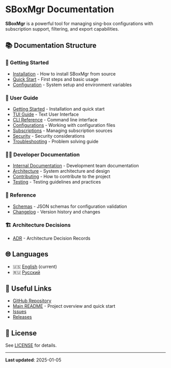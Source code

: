 # SBoxMgr Documentation

**SBoxMgr** is a powerful tool for managing sing-box configurations with subscription support, filtering, and export capabilities.

## 📚 Documentation Structure

### 🚀 Getting Started
- [Installation](getting-started/installation.md) - How to install SBoxMgr from source
- [Quick Start](getting-started/quick-start.md) - First steps and basic usage
- [Configuration](getting-started/configuration.md) - System setup and environment variables

### 👥 User Guide
- [Getting Started](getting-started/) - Installation and quick start
- [TUI Guide](user-guide/tui-guide.md) - Text User Interface
- [CLI Reference](user-guide/cli-reference.md) - Command line interface
- [Configurations](user-guide/configs.md) - Working with configuration files
- [Subscriptions](user-guide/subscriptions.md) - Managing subscription sources
- [Security](security.md) - Security considerations
- [Troubleshooting](user-guide/troubleshooting.md) - Problem solving guide

### 👨‍💻 Developer Documentation
- [Internal Documentation](internal/) - Development team documentation
- [Architecture](internal/architecture/) - System architecture and design
- [Contributing](internal/development/contributing.md) - How to contribute to the project
- [Testing](internal/development/testing.md) - Testing guidelines and practices

### 📖 Reference
- [Schemas](schemas/) - JSON schemas for configuration validation
- [Changelog](CHANGELOG.md) - Version history and changes

### 🏗️ Architecture Decisions
- [ADR](arch/decisions/) - Architecture Decision Records

## 🌐 Languages

- 🇺🇸 [English](README.md) (current)
- 🇷🇺 [Русский](ru/README.md)

## 🔗 Useful Links

- [GitHub Repository](https://github.com/kpblcaoo/update-singbox)
- [Main README](../README.md) - Project overview and quick start
- [Issues](https://github.com/kpblcaoo/update-singbox/issues)
- [Releases](https://github.com/kpblcaoo/update-singbox/releases)

## 📝 License

See [LICENSE](../LICENSE) for details.

---

**Last updated**: 2025-01-05

